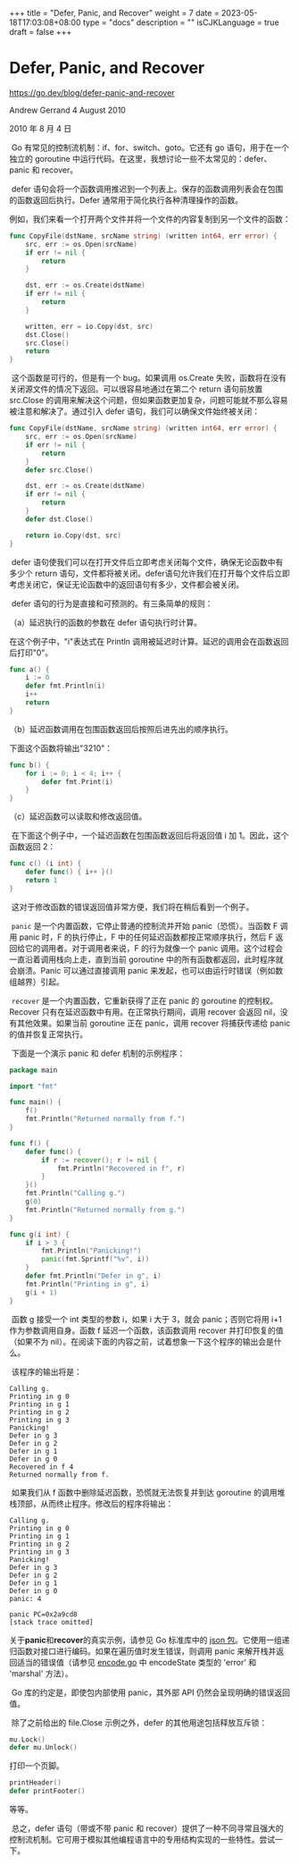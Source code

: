 +++
title = "Defer, Panic, and Recover"
weight = 7
date = 2023-05-18T17:03:08+08:00
type = "docs"
description = ""
isCJKLanguage = true
draft = false
+++

# Defer, Panic, and Recover

https://go.dev/blog/defer-panic-and-recover

Andrew Gerrand
4 August 2010

2010 年 8 月 4 日

​	Go 有常见的控制流机制：if、for、switch、goto。它还有 go 语句，用于在一个独立的 goroutine 中运行代码。在这里，我想讨论一些不太常见的：defer、panic 和 recover。

​	defer 语句会将一个函数调用推迟到一个列表上。保存的函数调用列表会在包围的函数返回后执行。Defer 通常用于简化执行各种清理操作的函数。

​	例如，我们来看一个打开两个文件并将一个文件的内容复制到另一个文件的函数：

```go linenums="1"
func CopyFile(dstName, srcName string) (written int64, err error) {
    src, err := os.Open(srcName)
    if err != nil {
        return
    }

    dst, err := os.Create(dstName)
    if err != nil {
        return
    }

    written, err = io.Copy(dst, src)
    dst.Close()
    src.Close()
    return
}
```

​	这个函数是可行的，但是有一个 bug。如果调用 os.Create 失败，函数将在没有关闭源文件的情况下返回。可以很容易地通过在第二个 return 语句前放置 src.Close 的调用来解决这个问题，但如果函数更加复杂，问题可能就不那么容易被注意和解决了。通过引入 defer 语句，我们可以确保文件始终被关闭：

```go linenums="1"
func CopyFile(dstName, srcName string) (written int64, err error) {
    src, err := os.Open(srcName)
    if err != nil {
        return
    }
    defer src.Close()

    dst, err := os.Create(dstName)
    if err != nil {
        return
    }
    defer dst.Close()

    return io.Copy(dst, src)
}
```

​	defer 语句使我们可以在打开文件后立即考虑关闭每个文件，确保无论函数中有多少个 return 语句，文件都将被关闭。defer语句允许我们在打开每个文件后立即考虑关闭它，保证无论函数中的返回语句有多少，文件都会被关闭。

​	defer 语句的行为是直接和可预测的。有三条简单的规则： 

（a）延迟执行的函数的参数在 defer 语句执行时计算。

在这个例子中，"i"表达式在 Println 调用被延迟时计算。延迟的调用会在函数返回后打印"0"。

```go linenums="1"
func a() {
    i := 0
    defer fmt.Println(i)
    i++
    return
}
```

（b）延迟函数调用在包围函数返回后按照后进先出的顺序执行。 

下面这个函数将输出"3210"：

```go linenums="1"
func b() {
    for i := 0; i < 4; i++ {
        defer fmt.Print(i)
    }
}
```

（c）延迟函数可以读取和修改返回值。 

​	在下面这个例子中，一个延迟函数在包围函数返回后将返回值 i 加 1。因此，这个函数返回 2：

```go linenums="1"
func c() (i int) {
    defer func() { i++ }()
    return 1
}
```

​	这对于修改函数的错误返回值非常方便，我们将在稍后看到一个例子。

​	`panic` 是一个内置函数，它停止普通的控制流并开始 panic（恐慌）。当函数 F 调用 panic 时，F 的执行停止，F 中的任何延迟函数都按正常顺序执行，然后 F 返回给它的调用者。对于调用者来说，F 的行为就像一个 panic 调用。这个过程会一直沿着调用栈向上走，直到当前 goroutine 中的所有函数都返回，此时程序就会崩溃。Panic 可以通过直接调用 panic 来发起，也可以由运行时错误（例如数组越界）引起。

​	`recover` 是一个内置函数，它重新获得了正在 panic 的 goroutine 的控制权。Recover 只有在延迟函数中有用。在正常执行期间，调用 recover 会返回 nil，没有其他效果。如果当前 goroutine 正在 panic，调用 recover 将捕获传递给 panic 的值并恢复正常执行。

​	下面是一个演示 panic 和 defer 机制的示例程序：

```go linenums="1"
package main

import "fmt"

func main() {
    f()
    fmt.Println("Returned normally from f.")
}

func f() {
    defer func() {
        if r := recover(); r != nil {
            fmt.Println("Recovered in f", r)
        }
    }()
    fmt.Println("Calling g.")
    g(0)
    fmt.Println("Returned normally from g.")
}

func g(i int) {
    if i > 3 {
        fmt.Println("Panicking!")
        panic(fmt.Sprintf("%v", i))
    }
    defer fmt.Println("Defer in g", i)
    fmt.Println("Printing in g", i)
    g(i + 1)
}
```

​	函数 g 接受一个 int 类型的参数 i，如果 i 大于 3，就会 panic；否则它将用 i+1 作为参数调用自身。函数 f 延迟一个函数，该函数调用 recover 并打印恢复的值（如果不为 nil）。在阅读下面的内容之前，试着想象一下这个程序的输出会是什么。

​	该程序的输出将是：

```
Calling g.
Printing in g 0
Printing in g 1
Printing in g 2
Printing in g 3
Panicking!
Defer in g 3
Defer in g 2
Defer in g 1
Defer in g 0
Recovered in f 4
Returned normally from f.
```

​	如果我们从 f 函数中删除延迟函数，恐慌就无法恢复并到达 goroutine 的调用堆栈顶部，从而终止程序。修改后的程序将输出：

```
Calling g.
Printing in g 0
Printing in g 1
Printing in g 2
Printing in g 3
Panicking!
Defer in g 3
Defer in g 2
Defer in g 1
Defer in g 0
panic: 4

panic PC=0x2a9cd8
[stack trace omitted]
```

​	关于**panic**和**recover**的真实示例，请参见 Go 标准库中的 [json 包](https://go.dev/pkg/encoding/json/)。它使用一组递归函数对接口进行编码。如果在遍历值时发生错误，则调用 panic 来解开栈并返回适当的错误值（请参见 [encode.go](https://go.dev/src/pkg/encoding/json/encode.go) 中 encodeState 类型的 'error' 和 'marshal' 方法）。

​	Go 库的约定是，即使包内部使用 panic，其外部 API 仍然会呈现明确的错误返回值。

​	除了之前给出的 file.Close 示例之外，defer 的其他用途包括释放互斥锁：

```go linenums="1"
mu.Lock()
defer mu.Unlock()
```

打印一个页脚。

```go linenums="1"
printHeader()
defer printFooter()
```

等等。

​	总之，defer 语句（带或不带 panic 和 recover）提供了一种不同寻常且强大的控制流机制。它可用于模拟其他编程语言中的专用结构实现的一些特性。尝试一下。
